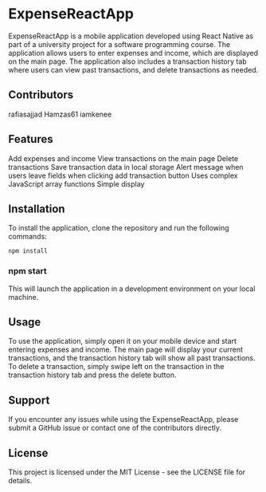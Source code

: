# ExpenseReactApp

ExpenseReactApp is a mobile application developed using React Native as part of a university project for a software programming course. The application allows users to enter expenses and income, which are displayed on the main page. The application also includes a transaction history tab where users can view past transactions, and delete transactions as needed.

## Contributors
rafiasajjad
Hamzas61
iamkenee

## Features
Add expenses and income
View transactions on the main page
Delete transactions
Save transaction data in local storage
Alert message when users leave fields when clicking add transaction button
Uses complex JavaScript array functions
Simple display

## Installation
To install the application, clone the repository and run the following commands:

`npm install`
### npm start
This will launch the application in a development environment on your local machine.

## Usage
To use the application, simply open it on your mobile device and start entering expenses and income. The main page will display your current transactions, and the transaction history tab will show all past transactions. To delete a transaction, simply swipe left on the transaction in the transaction history tab and press the delete button.

## Support
If you encounter any issues while using the ExpenseReactApp, please submit a GitHub issue or contact one of the contributors directly.

## License
This project is licensed under the MIT License - see the LICENSE file for details.



